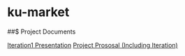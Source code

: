 # ku-market

##$ Project Documents

[Iteration1 Presentation](https://youtu.be/_6iYe60JkDo)
[Project Prososal (Including Iteration)](https://docs.google.com/document/d/1ru03PODukY19zcOFltEIxOqkUADrq5M9Qu2dCLPk46U/edit?usp=sharing)
